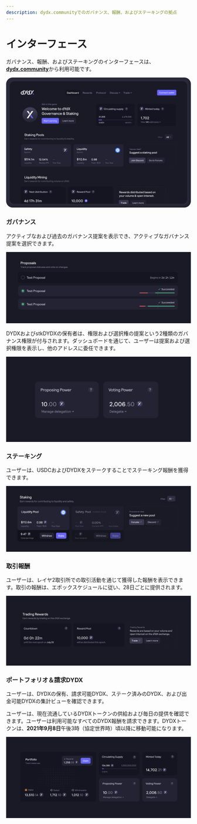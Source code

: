 ```yaml
---
description: dydx.communityでのガバナンス、報酬、およびステーキングの拠点
---
```


# インターフェース

ガバナンス、報酬、およびステーキングのインターフェースは、[**dydx.community**](https://dydx.community)から利用可能です。

![Earn & claim rewards, or vote on proposals](<../.gitbook/assets/image (73).png>)

### ガバナンス

アクティブなおよび過去のガバナンス提案を表示でき、アクティブなガバナンス提案を選択できます。

![Track proposal status and vote on changes](<../.gitbook/assets/image (13).png>)

DYDXおよびstkDYDXの保有者は、権限および選択権の提案という2種類のガバナンス権限が付与されます。ダッシュボードを通じて、ユーザーは提案および選択権限を表示し、他のアドレスに委任できます。

![Delegate your proposing and voting powers](<../.gitbook/assets/image (14).png>)

### ステーキング

ユーザーは、USDCおよびDYDXをステークすることでステーキング報酬を獲得できます。

![Stake funds to receive rewards](<../.gitbook/assets/image (15).png>)

### 取引報酬

ユーザーは、レイヤ2取引所での取引活動を通じて獲得した報酬を表示できます。取引の報酬は、エポックスケジュールに従い、28日ごとに提供されます。

![Trade to receive rewards](<../.gitbook/assets/image (14) (1).png>)

### ポートフォリオ＆請求DYDX

ユーザーは、DYDXの保有、請求可能DYDX、ステーク済みのDYDX、および出金可能DYDXの集計ビューを確認できます。

ユーザーは、現在流通しているDYDXトークンの供給および毎日の提供を確認できます。ユーザーは利用可能なすべてのDYDX報酬を請求できます。DYDXトークンは、**2021年9月8日**午後3時（協定世界時）頃以降に移動可能になります。

![Claim your rewards](<../.gitbook/assets/image (16).png>)
